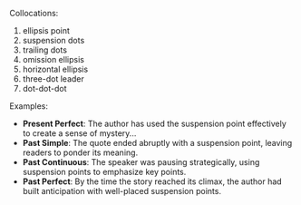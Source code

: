 Collocations:
1. ellipsis point
2. suspension dots
3. trailing dots
4. omission ellipsis
5. horizontal ellipsis
6. three-dot leader
7. dot-dot-dot

Examples:
- **Present Perfect**: The author has used the suspension point effectively to create a sense of mystery...
- **Past Simple**: The quote ended abruptly with a suspension point, leaving readers to ponder its meaning.
- **Past Continuous**: The speaker was pausing strategically, using suspension points to emphasize key points.
- **Past Perfect**: By the time the story reached its climax, the author had built anticipation with well-placed suspension points.